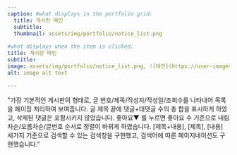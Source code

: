 ```yaml
---
caption: #what displays in the portfolio grid:
  title: 게시판 메인
  subtitle: 
  thumbnail: assets/img/portfolio/notice_list.png
  
#what displays when the item is clicked:
title: 게시판 메인
subtitle: 
image: assets/img/portfolio/notice_list.png, ![태안](https://user-images.githubusercontent.com/78074493/122696728-b8054f00-d27e-11eb-8833-b2fa54b2ddf2.jpg)
alt: image alt text

---
```


"가장 기본적인 게시판의 형태로, 글 번호/제목/작성자/작성일/조회수를 나타내어 목록을 페이징 처리하여 보여줍니다. 글 제목 끝에 댓글+대댓글 수의 총 합을 표시하게 하였고, 삭제된 댓글은 포함시키지 않았습니다. 좋아요▼ 를 누르면 좋아요 수 기준으로 내림차순/오름차순/글번호 순서로 정렬이 바뀌게 하였습니다. [제목+내용], [제목], [내용] 세가지 기준으로 검색할 수 있는 검색창을 구현했고, 검색어에 따른 페이지네이션도 구현했습니다."
